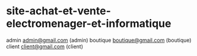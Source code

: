 # site-achat-et-vente-electromenager-et-informatique

admin         admin@gmail.com       (admin)
boutique      boutique@gmail.com    (boutique)
client        client@gmail.com      (client)
